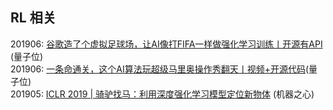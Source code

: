 ## RL 相关

201906: [谷歌造了个虚拟足球场，让AI像打FIFA一样做强化学习训练丨开源有API](https://mp.weixin.qq.com/s/zUFmFtzJGIgL2R16jJkJmA) (量子位)  
201906: [一条命通关，这个AI算法玩超级马里奥操作秀翻天丨视频+开源代码](https://mp.weixin.qq.com/s/KJMdQdzwzAnx4j3E0sZMZA)(量子位)  
201905: [ICLR 2019 | 骑驴找马：利用深度强化学习模型定位新物体](https://mp.weixin.qq.com/s/ij3bf61Pu7lrX0WijhbDeA) (机器之心)  